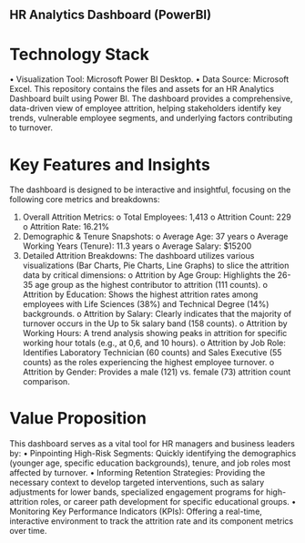 ## HR Analytics Dashboard (PowerBI)

# Technology Stack 
•	Visualization Tool: Microsoft Power BI Desktop.
•	Data Source: Microsoft Excel.
This repository contains the files and assets for an HR Analytics Dashboard built using Power BI. The dashboard provides a comprehensive, data-driven view of employee attrition, helping stakeholders identify key trends, vulnerable employee segments, and underlying factors contributing to turnover.
# Key Features and Insights 
The dashboard is designed to be interactive and insightful, focusing on the following core metrics and breakdowns:
1.	Overall Attrition Metrics:
o	Total Employees: 1,413
o	Attrition Count: 229
o	Attrition Rate: 16.21%
2.	Demographic & Tenure Snapshots:
o	Average Age: 37 years
o	Average Working Years (Tenure): 11.3 years
o	Average Salary: $15200 
3.	Detailed Attrition Breakdowns: The dashboard utilizes various visualizations (Bar Charts, Pie Charts, Line Graphs) to slice the attrition data by critical dimensions:
o	Attrition by Age Group: Highlights the 26-35 age group as the highest contributor to attrition (111 counts).
o	Attrition by Education: Shows the highest attrition rates among employees with Life Sciences (38%) and Technical Degree (14%) backgrounds.
o	Attrition by Salary: Clearly indicates that the majority of turnover occurs in the Up to 5k salary band (158 counts).
o	Attrition by Working Hours: A trend analysis showing peaks in attrition for specific working hour totals (e.g., at 0,6, and 10 hours).
o	Attrition by Job Role: Identifies Laboratory Technician (60 counts) and Sales Executive (55 counts) as the roles experiencing the highest employee turnover.
o	Attrition by Gender: Provides a male (121) vs. female (73) attrition count comparison.

# Value Proposition 
This dashboard serves as a vital tool for HR managers and business leaders by:
•	Pinpointing High-Risk Segments: Quickly identifying the demographics (younger age, specific education backgrounds), tenure, and job roles most affected by turnover.
•	Informing Retention Strategies: Providing the necessary context to develop targeted interventions, such as salary adjustments for lower bands, specialized engagement programs for high-attrition roles, or career path development for specific educational groups.
•	Monitoring Key Performance Indicators (KPIs): Offering a real-time, interactive environment to track the attrition rate and its component metrics over time.

